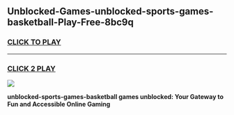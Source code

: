 
## Unblocked-Games-unblocked-sports-games-basketball-Play-Free-8bc9q
<h3>
<a href="https://premium76.site?title=unblocked-sports-games-basketball&ref=23A">CLICK TO PLAY</a></h3>
<hr>

<h3>
<a href="https://premium76.site?title=unblocked-sports-games-basketball&ref=23A">CLICK 2 PLAY</a>
  
</h3>

<a href="https://premium76.site?title=unblocked-sports-games-basketball&ref=23A"><img src="https://clearcache.store/games.png"></a>


**unblocked-sports-games-basketball games unblocked: Your Gateway to Fun and Accessible Online Gaming**
